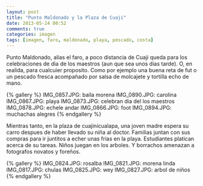 ```yaml
---
layout: post
title: "Punto Maldonado y la Plaza de Cuaji"
date: 2013-05-24 00:52
comments: true
categories: imagen
tags: [imagen, faro, maldonado, playa, pescado, costa]
---
```

Punto Maldonado, alias el faro, a poco distancia de Cuaji queda para los celebraciones de dia de los maestros
(aun que sea unos dias tarde). O, en realida, para cualcuier proposito. Como por ejemplo una buena reta de fut
o un pescado fresca acompañado por salsa de molcajete y tortilla echo de mano.

{% gallery %}
  IMG_0857.JPG: baila morena
  IMG_0890.JPG: carolina
  IMG_0867.JPG: playa
  IMG_0873.JPG: celebran dia del los maestros
  IMG_0878.JPG: echele andar
  IMG_0866.JPG: foot
  IMG_0894.JPG: muchachas alegres
{% endgallery %}

Mientras tanto, en la plaza de cuajinicualapa, una joven madre espera su carro despues de haber llevado su niña al doctor.
Familias juntan con sus compras para ir juntitos a echer unas frias en la playa. Estudiantes platican acerca de su tareas.
Niños juegan en los arboles. Y borrachos amenazan a fotografos novatos y foreños.


{% gallery %}
  IMG_0824.JPG: rosalba
  IMG_0821.JPG: morena linda
  IMG_0817.JPG: chulas
  IMG_0825.JPG: wey
  IMG_0827.JPG: arbol de niños
{% endgallery %}
